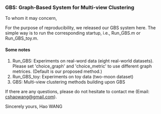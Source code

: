 ### GBS: Graph-Based System for Multi-view Clustering

To whom it may concern,

For the purpose of reproducibility, we released our GBS system here. The simple way is to run the corresponding startup, i.e.,
Run_GBS.m or Run_GBS_toy.m.

#### Some notes
1. Run_GBS: Experiments on real-word data (eight real-world datasets).
   Please set 'choice_graph' and 'choice_metric' to use different graph metrices. (Default is our proposed method.)
2. Run_GBS_toy: Experiments on toy data (two-moon dataset)
3. GBS: Multi-view clustering methods building upon GBS

If there are any questions, please do not hesitate to contact me (Email: cshaowang@gmail.com).

Sincerely yours,
Hao WANG
